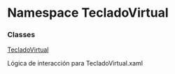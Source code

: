 # <a id="TecladoVirtual"></a> Namespace TecladoVirtual

### Classes

 [TecladoVirtual](TecladoVirtual.TecladoVirtual.md)

Lógica de interacción para TecladoVirtual.xaml

